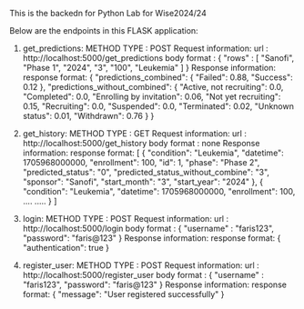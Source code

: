 This is the backedn for Python Lab for Wise2024/24

Below are the endpoints in this FLASK application:

1. get_predictions:
   METHOD TYPE : POST
   Request information:
      url : http://localhost:5000/get_predictions
      body format : {
        "rows" : [
          "Sanofi",
          "Phase 1",
          "2024",
          "3",
          "100",
          "Leukemia"
        ]
       }
  Response information:
    response format: {
      "predictions_combined": {
        "Failed": 0.88,
        "Success": 0.12
      },
      "predictions_without_combined": {
        "Active, not recruiting": 0.0,
        "Completed": 0.0,
        "Enrolling by invitation": 0.06,
        "Not yet recruiting": 0.15,
        "Recruiting": 0.0,
        "Suspended": 0.0,
        "Terminated": 0.02,
        "Unknown status": 0.01,
        "Withdrawn": 0.76
      }
    }

2. get_history:
   METHOD TYPE : GET
   Request information:
      url : http://localhost:5000/get_history
      body format : none
  Response information:
    response format: [
        {
          "condition": "Leukemia",
          "datetime": 1705968000000,
          "enrollment": 100,
          "id": 1,
          "phase": "Phase 2",
          "predicted_status": "0",
          "predicted_status_without_combine": "3",
          "sponsor": "Sanofi",
          "start_month": "3",
          "start_year": "2024"
        },
        {
          "condition": "Leukemia",
          "datetime": 1705968000000,
          "enrollment": 100,
     ....
     .....
     }
   ]

3. login:
   METHOD TYPE : POST
   Request information:
      url : http://localhost:5000/login
      body format : {
         "username" : "faris123",
         "password": "faris@123"
        }
  Response information:
    response format: {
        "authentication": true
      }

4. register_user:
   METHOD TYPE : POST
   Request information:
      url : http://localhost:5000/register_user
      body format : {
         "username" : "faris123",
         "password": "faris@123"
        }
  Response information:
    response format: {
          "message": "User registered successfully"
        }
